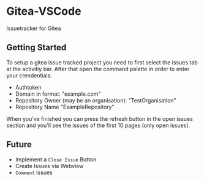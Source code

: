 # Gitea-VSCode

Issuetracker for Gitea

## Getting Started

To setup a gitea issue tracked project you need to first select the issues tab at the activitiy bar. After that open the command palette in order to enter your crendentials:
- Authtoken
- Domain in format: "example.com"
- Repository Owner (may be an organisation): "TestOrganisation"
- Repository Name "ExampleRepository"

When you've finished you can press the refresh button in the open issues section and you'll see the issues of the first 10 pages (only open issues).

## Future
- Implement a `Close Issue` Button
- Create Issues via Webview
- `Comment` Issues